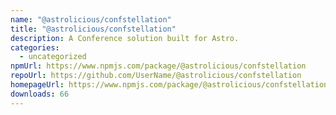 ```yaml
---
name: "@astrolicious/confstellation"
title: "@astrolicious/confstellation"
description: A Conference solution built for Astro.
categories:
  - uncategorized
npmUrl: https://www.npmjs.com/package/@astrolicious/confstellation
repoUrl: https://github.com/UserName/@astrolicious/confstellation
homepageUrl: https://www.npmjs.com/package/@astrolicious/confstellation
downloads: 66
---
```

